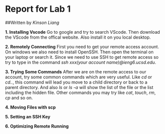 # Report for Lab 1

##Written by *Kinson Liang*


**1. Installing Vscode**
Go to google and try to search VScode. Then download the VScode from the offical website. Also install it on you local desktop.

**2. Remotely Connecting**
First you need to get your remote access account. On windows we also need to install OpenSSH. Then open the terminal on your laptop or search it. Since we need to use SSH to get remote access so try to type in the command *ssh xxx(your account name)@ieng6.ucsd.edu*.

**3. Trying Some Commands**
After we are on the remote access to our account, try some common commands which are very useful. Like *cd* or *cd..*, this command will lead you move to a child directory or back to a parent directory. And also *ls* or *ls -a* will show the list of the file or the list including the hidden file. Other commands you may try like *cat*, *touch*, *rm*, *cp* and so on.


**4. Moving Files with scp**


**5. Setting an SSH Key**


**6. Optimizing Remote Running**
